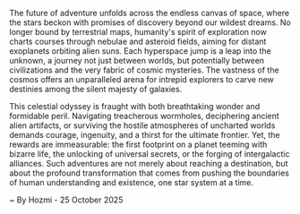 
The future of adventure unfolds across the endless canvas of space, where the stars beckon with promises of discovery beyond our wildest dreams. No longer bound by terrestrial maps, humanity's spirit of exploration now charts courses through nebulae and asteroid fields, aiming for distant exoplanets orbiting alien suns. Each hyperspace jump is a leap into the unknown, a journey not just between worlds, but potentially between civilizations and the very fabric of cosmic mysteries. The vastness of the cosmos offers an unparalleled arena for intrepid explorers to carve new destinies among the silent majesty of galaxies.

This celestial odyssey is fraught with both breathtaking wonder and formidable peril. Navigating treacherous wormholes, deciphering ancient alien artifacts, or surviving the hostile atmospheres of uncharted worlds demands courage, ingenuity, and a thirst for the ultimate frontier. Yet, the rewards are immeasurable: the first footprint on a planet teeming with bizarre life, the unlocking of universal secrets, or the forging of intergalactic alliances. Such adventures are not merely about reaching a destination, but about the profound transformation that comes from pushing the boundaries of human understanding and existence, one star system at a time.

~ By Hozmi - 25 October 2025
